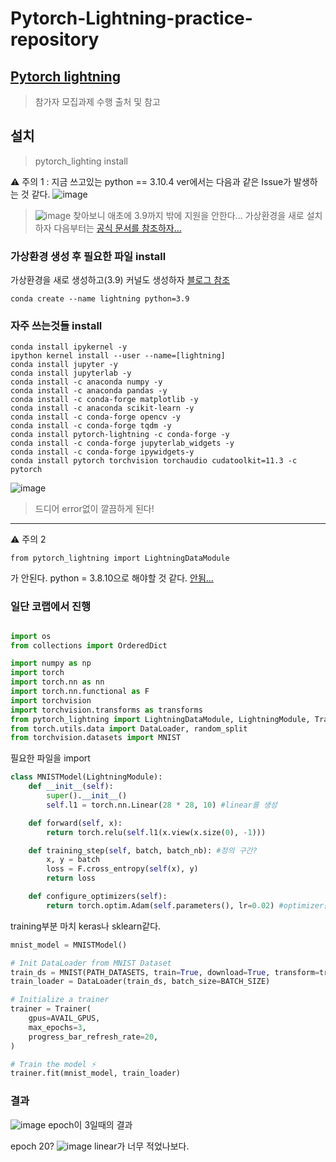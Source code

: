 # Pytorch-Lightning-practice-repository
## [Pytorch lightning](https://wikidocs.net/156985)
> 참가자 모집과제 수행 
> 출처 및 참고
## 설치
>pytorch_lighting install 

⚠️ 주의 1 : 지금 쓰고있는 python == 3.10.4 ver에서는 다음과 같은 Issue가 발생하는 것 같다. 
![image](https://user-images.githubusercontent.com/45085563/174079754-6b0b783c-d85e-4e50-ba9e-c9df2d8e7018.png)

>![image](https://user-images.githubusercontent.com/45085563/174085422-c8495785-7a69-4d6c-841a-da3c3dbdc81a.png)
찾아보니 애초에 3.9까지 밖에 지원을 안한다... 가상환경을 새로 설치하자 다음부터는 [공식 문서를 참조하자...](https://github.com/Borda/pyDeprecate/issues/18)

### 가상환경 생성 후 필요한 파일 install 
가상환경을 새로 생성하고(3.9) 커널도 생성하자 
[블로그 참조](https://velog.io/@reversesky/%EA%B0%80%EC%83%81%ED%99%98%EA%B2%BD-%EC%B4%88%EA%B8%B0-%EC%84%B8%ED%8C%85)
```
conda create --name lightning python=3.9
```

### 자주 쓰는것들 install
```
conda install ipykernel -y
ipython kernel install --user --name=[lightning]
conda install jupyter -y 
conda install jupyterlab -y
conda install -c anaconda numpy -y
conda install -c anaconda pandas -y
conda install -c conda-forge matplotlib -y
conda install -c anaconda scikit-learn -y
conda install -c conda-forge opencv -y
conda install -c conda-forge tqdm -y
conda install pytorch-lightning -c conda-forge -y
conda install -c conda-forge jupyterlab_widgets -y
conda install -c conda-forge ipywidgets-y
conda install pytorch torchvision torchaudio cudatoolkit=11.3 -c pytorch
```
![image](https://user-images.githubusercontent.com/45085563/174089748-e14ead53-5a4d-4593-b54c-bb95bb3a09c6.png)
> 드디어 error없이 깔끔하게 된다! 

----------
 
⚠️ 주의 2
```
from pytorch_lightning import LightningDataModule
```
가 안된다. python = 3.8.10으로 해야할 것 같다. [안됨...](https://github.com/Lightning-AI/lightning/issues/12784)

### 일단 코랩에서 진행 
##  
```python
import os
from collections import OrderedDict

import numpy as np
import torch
import torch.nn as nn
import torch.nn.functional as F
import torchvision
import torchvision.transforms as transforms
from pytorch_lightning import LightningDataModule, LightningModule, Trainer
from torch.utils.data import DataLoader, random_split
from torchvision.datasets import MNIST
```
필요한 파일을 import 

```python
class MNISTModel(LightningModule):
    def __init__(self):
        super().__init__()
        self.l1 = torch.nn.Linear(28 * 28, 10) #linear를 생성 

    def forward(self, x):
        return torch.relu(self.l1(x.view(x.size(0), -1)))

    def training_step(self, batch, batch_nb): #정의 구간? 
        x, y = batch
        loss = F.cross_entropy(self(x), y)
        return loss

    def configure_optimizers(self):
        return torch.optim.Adam(self.parameters(), lr=0.02) #optimizer를 설정하는 곳인가 보다. 
```
training부분 마치 keras나 sklearn같다. 
```python
mnist_model = MNISTModel()

# Init DataLoader from MNIST Dataset
train_ds = MNIST(PATH_DATASETS, train=True, download=True, transform=transforms.ToTensor())
train_loader = DataLoader(train_ds, batch_size=BATCH_SIZE)

# Initialize a trainer
trainer = Trainer(
    gpus=AVAIL_GPUS,
    max_epochs=3,
    progress_bar_refresh_rate=20,
)

# Train the model ⚡
trainer.fit(mnist_model, train_loader)
```


### 결과
![image](https://user-images.githubusercontent.com/45085563/174110663-a7512e76-c29b-4f32-9920-645222396ca1.png)
epoch이 3일때의 결과 

epoch 20? 
![image](https://user-images.githubusercontent.com/45085563/174112543-4c808751-7583-465b-a13e-b3ea70d640dc.png)
linear가 너무 적었나보다.

